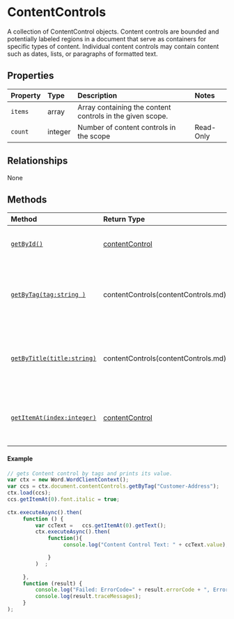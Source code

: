 # ContentControls

A collection of ContentControl objects. Content controls are bounded and potentially labeled regions in a document that serve as containers for specific types of content. Individual content controls may contain content such as dates, lists, or paragraphs of formatted text.


## Properties

| Property         | Type    |Description|Notes |
|:-----------------|:--------|:----------|:-----|
|`items`|  array |Array containing the content controls in the given scope. ||
|`count`|  integer |Number of content controls in the scope |Read-Only|

## Relationships
None  

## Methods


| Method     | Return Type    |Description|Notes  |
|:-----------------|:--------|:----------|:------|
|[`getById()`](#clear)| [contentControl](contentControl.md) | Gets a content control by its id. | | 
|[`getByTag(tag:string )`](#getbytag)| contentControls(contentControls.md)  |Gets the content controls that have the specified tag. | | 
|[`getByTitle(title:string)`](#getbytitle)| contentControls(contentControls.md) |Gets the content controls that have the specified tag. |  | 
|[`getItemAt(index:integer)`](#getitemat)| [contentControl](contentControl.md)   | Gets a content control by its index in the collection. || 


  



#### Example
```js
// gets Content control by tags and prints its value.
var ctx = new Word.WordClientContext();
var ccs = ctx.document.contentControls.getByTag("Customer-Address");
ctx.load(ccs);
ccs.getItemAt(0).font.italic = true;
 
ctx.executeAsync().then(
     function () {
         var ccText =   ccs.getItemAt(0).getText();
         ctx.executeAsync().then(
             function(){
                  console.log("Content Control Text: " + ccText.value);

             }
         )  ;
        
     },
     function (result) {
         console.log("Failed: ErrorCode=" + result.errorCode + ", ErrorMessage=" + result.errorMessage);
         console.log(result.traceMessages);
     }
);


```



